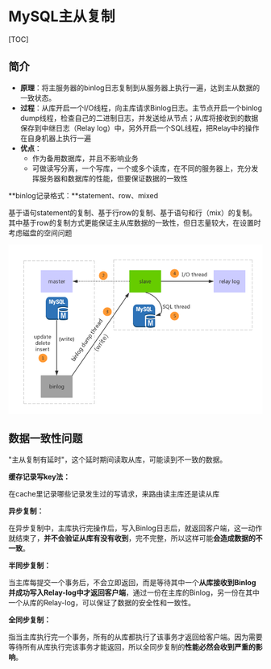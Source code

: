 # MySQL主从复制

[TOC]

## 简介

- **原理**：将主服务器的binlog日志复制到从服务器上执行一遍，达到主从数据的一致状态。
- **过程**：从库开启一个I/O线程，向主库请求Binlog日志。主节点开启一个binlog dump线程，检查自己的二进制日志，并发送给从节点；从库将接收到的数据保存到中继日志（Relay log）中，另外开启一个SQL线程，把Relay中的操作在自身机器上执行一遍
- **优点**： 
  - 作为备用数据库，并且不影响业务
  - 可做读写分离，一个写库，一个或多个读库，在不同的服务器上，充分发挥服务器和数据库的性能，但要保证数据的一致性



**binlog记录格式：**statement、row、mixed

 基于语句statement的复制、基于行row的复制、基于语句和行（mix）的复制。其中基于row的复制方式更能保证主从库数据的一致性，但日志量较大，在设置时考虑磁盘的空间问题



![在这里插入图片描述](images/20190520173057978.png)



## 数据一致性问题

"主从复制有延时"，这个延时期间读取从库，可能读到不一致的数据。

**缓存记录写key法：**

 在cache里记录哪些记录发生过的写请求，来路由读主库还是读从库

**异步复制：**

 在异步复制中，主库执行完操作后，写入Binlog日志后，就返回客户端，这一动作就结束了，**并不会验证从库有没有收到**，完不完整，所以这样可能**会造成数据的不一致**。

**半同步复制：**

 当主库每提交一个事务后，不会立即返回，而是等待其中一个**从库接收到Binlog并成功写入Relay-log中才返回客户端**，通过一份在主库的Binlog，另一份在其中一个从库的Relay-log，可以保证了数据的安全性和一致性。

**全同步复制：**

 指当主库执行完一个事务，所有的从库都执行了该事务才返回给客户端。因为需要等待所有从库执行完该事务才能返回，所以全同步复制的**性能必然会收到严重的影响**。